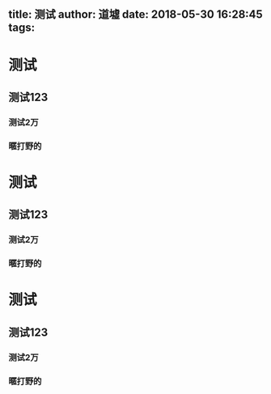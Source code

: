 title: 测试
author: 道墟
date: 2018-05-30 16:28:45
tags:
---
# 测试
## 测试123
### 测试2万
### 暱打野的
# 测试
## 测试123
### 测试2万
### 暱打野的
# 测试
## 测试123
### 测试2万
### 暱打野的

